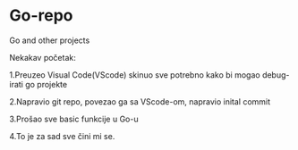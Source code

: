 # Go-repo
Go and other projects

Nekakav početak:

1.Preuzeo Visual Code(VScode) skinuo sve potrebno kako bi mogao debug-irati go projekte

2.Napravio git repo, povezao ga sa VScode-om, napravio inital commit

3.Prošao sve basic funkcije u Go-u

4.To je za sad sve čini mi se.
